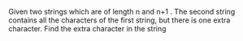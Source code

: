 Given two strings which are of length n and n+1 .
The second string contains all the characters of the first string, but there is one extra character.
Find the extra character in the string